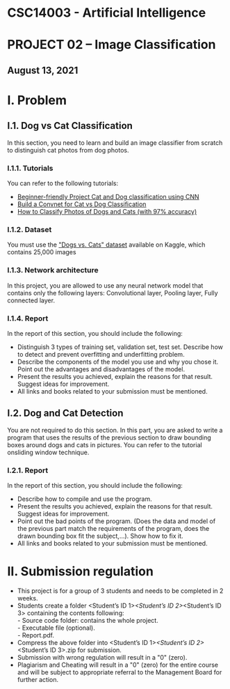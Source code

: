 # CSC14003 - Artificial Intelligence

# PROJECT 02 – Image Classification

## August 13, 2021

# I. Problem

## I.1. Dog vs Cat Classification

In this section, you need to learn and build an image classifier from scratch to distinguish cat photos
from dog photos.

### I.1.1. Tutorials

You can refer to the following tutorials:
- [Beginner-friendly Project Cat and Dog classification using CNN](https://www.analyticsvidhya.com/blog/2021/06/beginner-friendly-project-cat-and-dog-classification-using-cnn/)
- [Build a Convnet for Cat vs Dog Classification](https://developers.google.com/machine-learning/practica/image-classification/exercise-1)
- [How to Classify Photos of Dogs and Cats (with 97% accuracy)](https://machinelearningmastery.com/how-to-develop-a-convolutional-neural-network-to-classify-photos-of-dogs-and-cats/)

### I.1.2. Dataset

You must use the ["Dogs vs. Cats" dataset](https://www.kaggle.com/c/dogs-vs-cats/data) available on Kaggle, which contains 25,000 images

### I.1.3. Network architecture

In this project, you are allowed to use any neural network model that contains only the following
layers: Convolutional layer, Pooling layer, Fully connected layer.

### I.1.4. Report

In the report of this section, you should include the following:
- Distinguish 3 types of training set, validation set, test set. Describe how to detect and prevent overfitting and underfitting problem.
- Describe the components of the model you use and why you chose it. Point out the advantages and disadvantages of the model.
- Present the results you achieved, explain the reasons for that result. Suggest ideas for improvement.
- All links and books related to your submission must be mentioned.

## I.2. Dog and Cat Detection

You are not required to do this section.
In this part, you are asked to write a program that uses the results of the previous section to draw
bounding boxes around dogs and cats in pictures. You can refer to the tutorial onsliding window
technique.

### I.2.1. Report

In the report of this section, you should include the following:
- Describe how to compile and use the program.
- Present the results you achieved, explain the reasons for that result. Suggest ideas for improvement.
- Point out the bad points of the program. (Does the data and model of the previous part match the requirements of the program, does the drawn bounding box fit the subject,...). Show how to fix it.
- All links and books related to your submission must be mentioned.

# II. Submission regulation

- This project is for a group of 3 students and needs to be completed in 2 weeks.
- Students create a folder <Student’s ID 1>_<Student’s ID 2>_<Student’s ID 3> containing the contents following:  
       - Source code folder: contains the whole project.  
       - Executable file (optional).  
       - Report.pdf.  
- Compress the above folder into <Student’s ID 1>_<Student’s ID 2>_<Student’s ID 3>.zip for submission.
- Submission with wrong regulation will result in a "0" (zero).
- Plagiarism and Cheating will result in a "0" (zero) for the entire course and will be subject to appropriate referral to the Management Board for further action.
